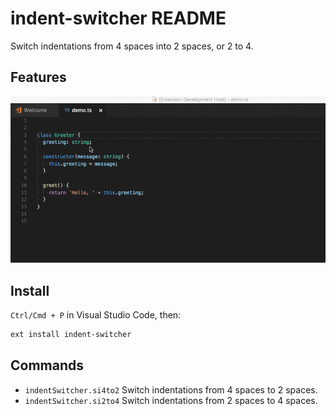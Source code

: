 # indent-switcher README

Switch indentations from 4 spaces into 2 spaces, or 2 to 4.

## Features
![indent switcher](./images/demo.gif)

## Install

`Ctrl/Cmd + P` in Visual Studio Code, then:

```sh
ext install indent-switcher
```

## Commands

- `indentSwitcher.si4to2`
  Switch indentations from 4 spaces to 2 spaces.
- `indentSwitcher.si2to4`
  Switch indentations from 2 spaces to 4 spaces.